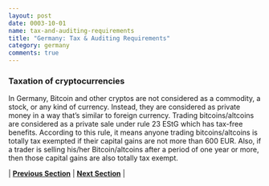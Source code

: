 ```yaml
---
layout: post
date: 0003-10-01
name: tax-and-auditing-requirements
title: "Germany: Tax & Auditing Requirements"
category: germany
comments: true
---
```


### Taxation of cryptocurrencies

In Germany, Bitcoin and other cryptos are not considered as a commodity, a stock, or any kind of currency. Instead, they are considered as private money in a way that’s similar to foreign currency.
Trading bitcoins/altcoins are considered as a private sale under rule 23 EStG which has tax-free benefits. According to this rule, it means anyone trading bitcoins/altcoins is totally tax exempted if their capital gains are not more than 600 EUR. Also, if a trader is selling his/her Bitcoin/altcoins after a period of one year or more, then those capital gains are also totally tax exempt.


| **[Previous Section]( https://neo-project.github.io/global-blockchain-compliance-hub//germany/germany-team-member-requirements.html)** | **[Next Section]( https://neo-project.github.io/global-blockchain-compliance-hub//germany/germany-governing-by-law.html)** |
